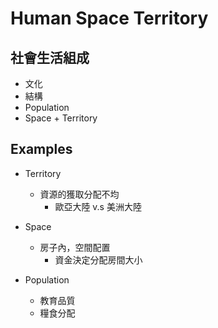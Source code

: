 # Human Space Territory


## 社會生活組成
* 文化
* 結構
* Population
* Space + Territory


## Examples
* Territory
    * 資源的獲取分配不均
        * 歐亞大陸 v.s 美洲大陸
* Space
    * 房子內，空間配置
        * 資金決定分配房間大小

* Population
    * 教育品質
    * 糧食分配
